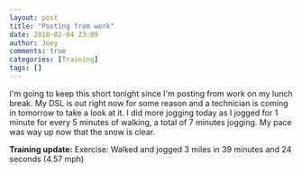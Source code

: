 ```yaml
---
layout: post
title: "Posting from work"
date: 2010-02-04 23:09
author: Joey
comments: true
categories: [Training]
tags: []
---
```

I'm going to keep this short tonight since I'm posting from work on my lunch break.  My DSL is out right now for some reason and a technician is coming in tomorrow to take a look at it.  I did more jogging today as I jogged for 1 minute for every 5 minutes of walking, a total of 7 minutes jogging.  My pace was way up now that the snow is clear.

**Training update:**
Exercise: Walked and jogged 3 miles in 39 minutes and 24 seconds (4.57 mph)
